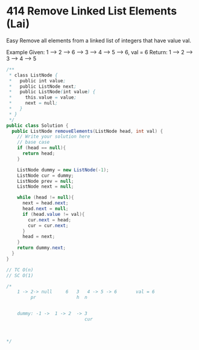 # 414 Remove Linked List Elements (Lai)

Easy
Remove all elements from a linked list of integers that have value val.

Example
Given: 1 --> 2 --> 6 --> 3 --> 4 --> 5 --> 6, val = 6
Return: 1 --> 2 --> 3 --> 4 --> 5

```java
/**
 * class ListNode {
 *   public int value;
 *   public ListNode next;
 *   public ListNode(int value) {
 *     this.value = value;
 *     next = null;
 *   }
 * }
 */
public class Solution {
  public ListNode removeElements(ListNode head, int val) {
    // Write your solution here
    // base case
    if (head == null){
      return head;
    }

    ListNode dummy = new ListNode(-1);
    ListNode cur = dummy;
    ListNode prev = null;
    ListNode next = null;

    while (head != null){
      next = head.next;
      head.next = null;
      if (head.value != val){
        cur.next = head;
        cur = cur.next;
      }
      head = next;
    }
    return dummy.next;
  }
}

// TC O(n)
// SC O(1)

/* 
    1 -> 2-> null     6   3   4 -> 5 -> 6       val = 6
         pr               h  n 


    dummy: -1 ->  1 -> 2  -> 3
                             cur
      
    

*/ 

```

